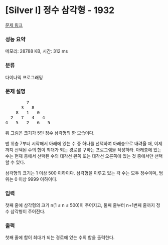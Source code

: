 # [Silver I] 정수 삼각형 - 1932 

[문제 링크](https://www.acmicpc.net/problem/1932) 

### 성능 요약

메모리: 28788 KB, 시간: 312 ms

### 분류

다이나믹 프로그래밍

### 문제 설명

<pre>        7
      3   8
    8   1   0
  2   7   4   4
4   5   2   6   5</pre>

<p>위 그림은 크기가 5인 정수 삼각형의 한 모습이다.</p>

<p>맨 위층 7부터 시작해서 아래에 있는 수 중 하나를 선택하여 아래층으로 내려올 때, 이제까지 선택된 수의 합이 최대가 되는 경로를 구하는 프로그램을 작성하라. 아래층에 있는 수는 현재 층에서 선택된 수의 대각선 왼쪽 또는 대각선 오른쪽에 있는 것 중에서만 선택할 수 있다.</p>

<p>삼각형의 크기는 1 이상 500 이하이다. 삼각형을 이루고 있는 각 수는 모두 정수이며, 범위는 0 이상 9999 이하이다.</p>

### 입력 

 <p>첫째 줄에 삼각형의 크기 n(1 ≤ n ≤ 500)이 주어지고, 둘째 줄부터 n+1번째 줄까지 정수 삼각형이 주어진다.</p>

### 출력 

 <p>첫째 줄에 합이 최대가 되는 경로에 있는 수의 합을 출력한다.</p>

